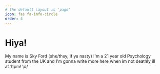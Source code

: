 ```yaml
---
# the default layout is 'page'
icon: fas fa-info-circle
order: 4
---
```


# Hiya!

My name is Sky Ford (she/they, if ya nasty)
I'm a 21 year old Psychology student from the UK and I'm gonna write more here when im not deathly ill at 11pm! \o/
